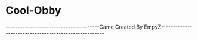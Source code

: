 # Cool-Obby

---------------------------------------Game Created By EmpyZ------------------------------------------------------
